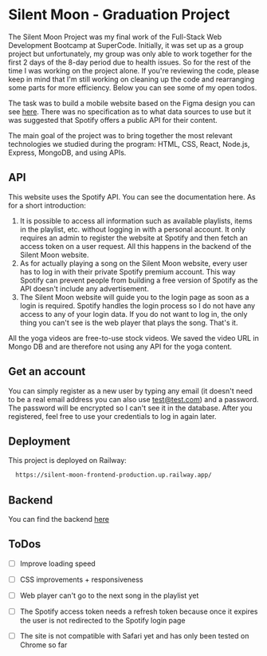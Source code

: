 # Silent Moon - Graduation Project

The Silent Moon Project was my final work of the Full-Stack Web Development Bootcamp at SuperCode. Initially, it was set up as a group project but unfortunately, my group was only able to work together for the first 2 days of the 8-day period due to health issues. So for the rest of the time I was working on the project alone. If you're reviewing the code, please keep in mind that I'm still working on cleaning up the code and rearranging some parts for more efficiency. Below you can see some of my open todos.

The task was to build a mobile website based on the Figma design you can see [here](https://www.figma.com/file/vjj41U1G4KYqpBAoYzSPek/Silent-Moon?type=design&node-id=0-1&mode=design). There was no specification as to what data sources to use but it was suggested that Spotify offers a public API for their content.

The main goal of the project was to bring together the most relevant technologies we studied during the program: HTML, CSS, React, Node.js, Express, MongoDB, and using APIs.

## API

This website uses the Spotify API. You can see the documentation here. As for a short introduction: 
1. It is possible to access all information such as available playlists, items in the playlist, etc. without logging in with a personal account. It only requires an admin to register the website at Spotify and then fetch an access token on a user request. All this happens in the backend of the Silent Moon website.
2. As for actually playing a song on the Silent Moon website, every user has to log in with their private Spotify premium account. This way Spotify can prevent people from building a free version of Spotify as the API doesn't include any advertisement.
3. The Silent Moon website will guide you to the login page as soon as a login is required. Spotify handles the login process so I do not have any access to any of your login data. If you do not want to log in, the only thing you can't see is the web player that plays the song. That's it.

All the yoga videos are free-to-use stock videos. We saved the video URL in Mongo DB and are therefore not using any API for the yoga content.

## Get an account 
You can simply register as a new user by typing any email (it doesn't need to be a real email address you can also use test@test.com) and a password. The password will be encrypted so I can't see it in the database. After you registered, feel free to use your credentials to log in again later. 

## Deployment

This project is deployed on Railway:

```bash
  https://silent-moon-frontend-production.up.railway.app/
```

## Backend
You can find the backend [here](https://github.com/veronicamayer/silent-moon-backend)

## ToDos
- [ ] Improve loading speed
- [ ] CSS improvements + responsiveness
- [ ] Web player can't go to the next song in the playlist yet
- [ ] The Spotify access token needs a refresh token because once it expires the user is not redirected to the Spotify login page
- [ ] The site is not compatible with Safari yet and has only been tested on Chrome so far



